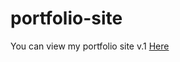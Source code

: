 # portfolio-site
You can view my portfolio site v.1 [Here](https://chriskeno.github.io/portfolio-site/portfolio2.html)
